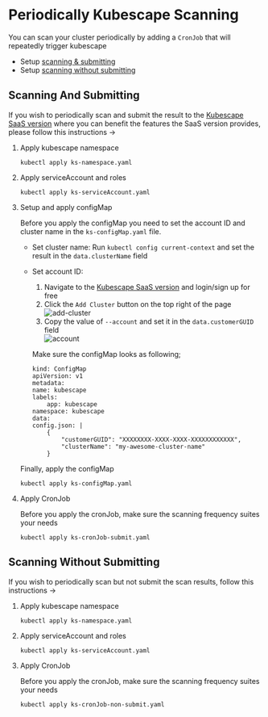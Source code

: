 # Periodically Kubescape Scanning

You can scan your cluster periodically by adding a `CronJob` that will repeatedly trigger kubescape

* Setup [scanning & submitting](#scanning-and-submitting)
* Setup [scanning without submitting](#scanning-without-submitting)

## Scanning And Submitting

If you wish to periodically scan and submit the result to the [Kubescape SaaS version](https://portal.armo.cloud/) where
you can benefit the features the SaaS version provides, please follow this instructions ->

1. Apply kubescape namespace
    ```
    kubectl apply ks-namespace.yaml
    ```

2. Apply serviceAccount and roles
    ```
    kubectl apply ks-serviceAccount.yaml
    ```

3. Setup and apply configMap

   Before you apply the configMap you need to set the account ID and cluster name in the `ks-configMap.yaml` file.

    * Set cluster name:
      Run `kubectl config current-context` and set the result in the `data.clusterName` field
    * Set account ID:
        1. Navigate to the [Kubescape SaaS version](https://portal.armo.cloud/) and login/sign up for free
        2. Click the `Add Cluster` button on the top right of the page
           </br>
           <img src="screenshots/add-cluster.png"  alt="add-cluster">
        3. Copy the value of `--account` and set it in the `data.customerGUID` field
           </br>
           <img src="screenshots/account.png"  alt="account">

      Make sure the configMap looks as following;
        ```
        kind: ConfigMap 
        apiVersion: v1 
        metadata:
        name: kubescape 
        labels:
            app: kubescape
        namespace: kubescape
        data:
        config.json: |
            {
                "customerGUID": "XXXXXXXX-XXXX-XXXX-XXXXXXXXXXXX",
                "clusterName": "my-awesome-cluster-name"
            }
        ```

   Finally, apply the configMap
    ```
    kubectl apply ks-configMap.yaml
    ```

4. Apply CronJob

   Before you apply the cronJob, make sure the scanning frequency suites your needs
    ```
    kubectl apply ks-cronJob-submit.yaml
    ```

## Scanning Without Submitting

If you wish to periodically scan but not submit the scan results, follow this instructions ->

1. Apply kubescape namespace
    ```
    kubectl apply ks-namespace.yaml
    ```

2. Apply serviceAccount and roles
    ```
    kubectl apply ks-serviceAccount.yaml
    ```

3. Apply CronJob

   Before you apply the cronJob, make sure the scanning frequency suites your needs
    ```
    kubectl apply ks-cronJob-non-submit.yaml
    ```